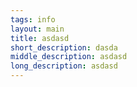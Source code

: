 ```yaml
---
tags: info
layout: main
title: asdasd
short_description: dasda
middle_description: asdasd
long_description: asdasd
---
```

